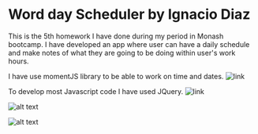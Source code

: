 # Word day Scheduler by Ignacio Diaz

This is the 5th homework I have done during my period in Monash bootcamp. I have developed an app where user can have a daily schedule and make notes of what they are going to be doing within user's work hours.

I have use momentJS library to be able to work on time and dates. ![link](https://www.momnemtjs.com/)

To develop most Javascript code I have used JQuery.
![link](https://jquery.com/)

![alt text]()

![alt text]()
